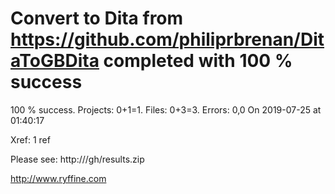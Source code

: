 # Convert  to Dita from https://github.com/philiprbrenan/DitaToGBDita  completed with 100 % success

100 % success. Projects: 0+1=1.  Files: 0+3=3. Errors: 0,0  On 2019-07-25 at 01:40:17

Xref: 1 ref

Please see: http:///gh/results.zip

http://www.ryffine.com
